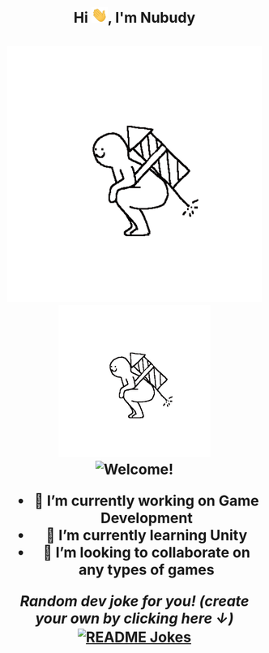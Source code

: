 ### <h1 align="center"> Hi <img width="32" src="https://raw.githubusercontent.com/fatiiates/fatiiates/main/wave.gif"/>, I'm Nubudy
<h1 align="center"><img width="512" src="https://github.com/canklot/canklot/blob/main/media/rocket.gif"/>

<div align="center" width="50">
<img src="https://github.com/canklot/canklot/blob/main/media/rocket.gif" alt="InfinityAndBeyond!" width="300"/>
</div>
  
<div align="center" width="50">
<img src="https://i.giphy.com/13HgwGsXF0aiGY/source.gif" alt="Welcome!" width="300"/>
</div>

  

- 🔭 I’m currently working on Game Development
- 🌱 I’m currently learning Unity
- 👯 I’m looking to collaborate on any types of games

<i>Random dev joke for you! (create your own by clicking here ↓)</i><br>
<a href="https://readme-jokes.vercel.app"><img align="center" src="https://readme-jokes.vercel.app/api" alt="README Jokes"></a>


